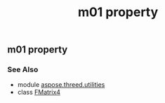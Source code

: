 ﻿---
title: m01 property
second_title: Aspose.3D for Python via .NET API References
description: 
type: docs
weight: 80
url: /python-net/aspose.threed.utilities/fmatrix4/m01/
is_root: false
---

## m01 property


### See Also
* module [aspose.threed.utilities](../../)
* class [FMatrix4](/3d/python-net/aspose.threed.utilities/fmatrix4)
